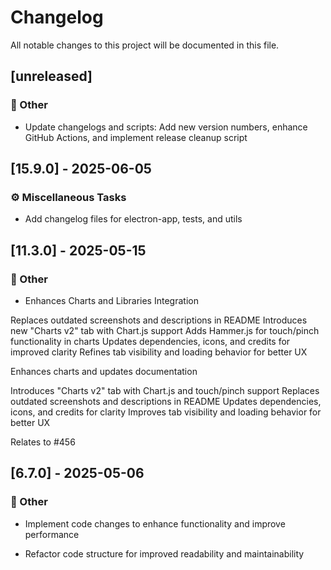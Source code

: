 <!-- markdownlint-disable -->
# Changelog

All notable changes to this project will be documented in this file.

## [unreleased]

### 💼 Other

- Update changelogs and scripts: Add new version numbers, enhance GitHub Actions, and implement release cleanup script


## [15.9.0] - 2025-06-05

### ⚙️ Miscellaneous Tasks

- Add changelog files for electron-app, tests, and utils


## [11.3.0] - 2025-05-15

### 💼 Other

- Enhances Charts and Libraries Integration

Replaces outdated screenshots and descriptions in README
Introduces new "Charts v2" tab with Chart.js support
Adds Hammer.js for touch/pinch functionality in charts
Updates dependencies, icons, and credits for improved clarity
Refines tab visibility and loading behavior for better UX

Enhances charts and updates documentation

Introduces "Charts v2" tab with Chart.js and touch/pinch support
Replaces outdated screenshots and descriptions in README
Updates dependencies, icons, and credits for clarity
Improves tab visibility and loading behavior for better UX

Relates to #456


## [6.7.0] - 2025-05-06

### 💼 Other

- Implement code changes to enhance functionality and improve performance

- Refactor code structure for improved readability and maintainability


<!-- generated by git-cliff -->
